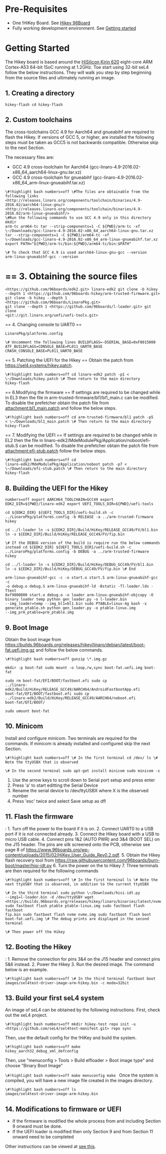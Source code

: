 # Pre-Requisites


- One !HiKey Board. See
        [Hikey 96Board](http://www.96boards.org/products/ce/hikey/)
- Fully working development environment. See
        [Getting started](https://wiki.sel4.systems/Getting%20started)

# Getting Started
 The Hikey board is based around the
[HiSilicon Kirin 620](https://github.com/96boards/documentation/blob/master/hikey/Hi6220V100_Multi-Mode_Application_Processor_Function_Description.pdf) eight-core ARM Cortex-A53 64-bit !SoC running at 1.2GHz.
Toe start using 32-bit seL4 follow the below instructions. They will
walk you step by step beginning from the source files and ultimately
running an image.

## 1. Creating a directory
```\#!highlight bash numbers=off mkdir
hikey-flash cd hikey-flash
```

## 2. Custom toolchains
 The cross-toolchains GCC 4.9 for Aarch64 and
gnueabihf are required to flash the Hikey. If versions of GCC 5, or
higher, are installed the following steps must be taken as GCC5 is not
backwards compatible. Otherwise skip to the next Section.

The necessary files are:

- GCC 4.9 cross-toolchain for
      Aarch64 (gcc-linaro-4.9-2016.02-x86_64_aarch64-linux-gnu.tar.xz)
- GCC 4.9 cross-toolchain for
      gnueabihf (gcc-linaro-4.9-2016.02-x86_64_arm-linux-gnueabihf.tar.xz)
```
\#!highlight bash numbers=off \#The files are obtainable from the
following links
<http://releases.linaro.org/components/toolchain/binaries/4.9-2016.02/aarch64-linux-gnu/>
<http://releases.linaro.org/components/toolchain/binaries/4.9-2016.02/arm-linux-gnueabihf/>
\#Run the following commands to use GCC 4.9 only in this directory mkdir
arm-tc arm64-tc tar --strip-components=1 -C ${PWD}/arm-tc -xf
\~/Downloads/gcc-linaro-4.9-2016.02-x86_64_aarch64-linux-gnu.tar.xz
tar --strip-components=1 -C ${PWD}/arm64-tc -xf
\~/Downloads/gcc-linaro-4.9-2016.02-x86_64_arm-linux-gnueabihf.tar.xz
export PATH="${PWD}/arm-tc/bin:${PWD}/arm64-tc/bin:$PATH"

\# To check that GCC 4.9 is used aarch64-linux-gnu-gcc --version
arm-linux-gnueabihf-gcc --version
```
== 3. Obtaining the source files
==
```\#!highlight bash numbers=off git clone -b hikey --depth 1
<https://github.com/96boards/edk2.git> linaro-edk2 git clone -b hikey
--depth 1 <https://github.com/96boards-hikey/arm-trusted-firmware.git>
git clone -b hikey --depth 1 <https://github.com/96boards/LinaroPkg.git>
git clone --depth 1 <https://github.com/96boards/l-loader.git> git clone
<git://git.linaro.org/uefi/uefi-tools.git>
```
== 4. Changing console to
UART0 ==
```\#!highlight bash numbers=off gedit
LinaroPkg/platforms.config

\# Uncomment the following lines BUILDFLAGS=-DSERIAL_BASE=0xF8015000
ATF_BUILDFLAGS=CONSOLE_BASE=PL011_UART0_BASE
CRASH_CONSOLE_BASE=PL011_UART0_BASE
```
== 5. Patching the UEFI for
the Hikey == Obtain the patch from <https://sel4.systems/hikey.patch>.
```
\#!highlight bash numbers=off cd linaro-edk2 patch -p1 <
\~/Downloads/hikey.patch \# Then return to the main directory
hikey-flash
```
== 6.Modifying the firmware == If settings are required
to be changed while in EL3 then the file in
arm-trusted-firmware/bl1/bl1_main.c can be modified. To disable the
prefetcher obtain the patch file from
[<attachment:bl1_main.patch>](../<attachment:bl1_main.patch>) and follow the below steps.
```
\#!highlight bash numbers=off cd arm-trusted-firmware/bl1 patch -p5
< \~/Downloads/bl1_main.patch \# Then return to the main directory
hikey-flash
```
== 7. Modifying the UEFI == If settings are required to
be changed while in EL2 then the file in
linaro-edk2/MdeModulePkg/Application/noboot/efi-stub.S can be modified.
To disable the prefetcher obtain the patch file from
[<attachment:efi-stub.patch>](../<attachment:efi-stub.patch>) follow the below steps.
```
\#!highlight bash numbers=off cd
linaro-edk2/MdeModulePkg/Application/noboot patch -p7 <
\~/Downloads/efi-stub.patch \# Then return to the main directory
hikey-flash
```

## 8. Building the UEFI for the Hikey
```\#!highlight bash
numbers=off export AARCH64_TOOLCHAIN=GCC49 export
EDK2_DIR=${PWD}/linaro-edk2 export UEFI_TOOLS_DIR=${PWD}/uefi-tools

cd ${EDK2_DIR} ${UEFI_TOOLS_DIR}/uefi-build.sh -c
../LinaroPkg/platforms.config -b RELEASE -a ../arm-trusted-firmware
hikey

cd ../l-loader ln -s ${EDK2_DIR}/Build/HiKey/RELEASE_GCC49/FV/bl1.bin
ln -s ${EDK2_DIR}/Build/HiKey/RELEASE_GCC49/FV/fip.bin

\# If the DEBUG version of the build is require run the below commands
instead cd ${EDK2_DIR} ${UEFI_TOOLS_DIR}/uefi-build.sh -c
../LinaroPkg/platforms.config -b DEBUG -a ../arm-trusted-firmware hikey

cd ../l-loader ln -s ${EDK2_DIR}/Build/HiKey/DEBUG_GCC49/FV/bl1.bin
ln -s ${EDK2_DIR}/Build/HiKey/DEBUG_GCC49/FV/fip.bin \# End

arm-linux-gnueabihf-gcc -c -o start.o start.S arm-linux-gnueabihf-gcc -c
-o debug.o debug.S arm-linux-gnueabihf-ld -Bstatic -Tl-loader.lds -Ttext
0xf9800800 start.o debug.o -o loader arm-linux-gnueabihf-objcopy -O
binary loader temp python gen_loader.py -o l-loader.bin
--img_loader=temp --img_bl1=bl1.bin sudo PTABLE=linux-4g bash -x
generate_ptable.sh python gen_loader.py -o ptable-linux.img
--img_prm_ptable=prm_ptable.img
```

## 9. Boot Image
 Obtain the boot image from
<https://builds.96boards.org/releases/hikey/linaro/debian/latest/boot-fat.uefi.img.gz>
and follow the below commands.
```
\#!highlight bash numbers=off gunzip \*.img.gz

mkdir -p boot-fat sudo mount -o loop,rw,sync boot-fat.uefi.img boot-fat

sudo rm boot-fat/EFI/BOOT/fastboot.efi sudo cp
../linaro-edk2/Build/HiKey/RELEASE_GCC49/AARCH64/AndroidFastbootApp.efi
boot-fat/EFI/BOOT/fastboot.efi sudo cp
../linaro-edk2/Build/HiKey/RELEASE_GCC49/AARCH64/noboot.efi
boot-fat/EFI/BOOT/

sudo umount boot-fat
```

## 10. Minicom
 Install and configure minicom. Two terminals are
required for the commands. If minicom is already installed and
configured skip the next Section.
```
\#!highlight bash numbers=off \# In the first terminal cd /dev/ ls \#
Note the ttyUSBX that is observed

\# In the second terminal sudo apt-get install minicom sudo minicom -s
```

  1.  Use the arrow keys to scroll down to Serial port setup and press
      enter
  2.  Press 'a' to start editting the Serial Device
  3.  Rename the serial device to /dev/ttyUSBX where X is the observed
      number
  4.  Press 'esc' twice and select Save setup as dfl

## 11. Flash the firmware


:   1.  Turn off the power to the board if it is on.
    2.  Connect UART0 to a USB port if it is not connected already.
    3.  Connect the Hikey board with a USB to micro USB cable.
    4.  Connect pins 1&2 (AUTO PWR) and 3&4 (BOOT SEL) on the
        J15 header. The pins are silk screened onto the PCB, otherwise
        see page 8 of
        <https://www.96boards.org/wp-content/uploads/2015/02/HiKey_User_Guide_Rev0.2.pdf>.
    5.  Obtain the Hikey flash recovery tool from
        <https://raw.githubusercontent.com/96boards/burn-boot/master/hisi-idt.py>
    6.  Turn the power on the to Hikey
    7.  Three terminals are then required for the following commands
```
\#!highlight bash numbers=off \# In the first terminal ls \# Note the
next ttyUSBY that is observed, in addition to the current ttyUSBX

\# In the third terminal sudo python \~/Downloads/hisi-idt.py
--img1=l-loader.bin -d /dev/ttyUSBY wget
<https://builds.96boards.org/releases/hikey/linaro/binaries/latest/nvme.img>
sudo fastboot flash ptable ptable-linux.img sudo fastboot flash fastboot
fip.bin sudo fastboot flash nvme nvme.img sudo fastboot flash boot
boot-fat.uefi.img \# The debug prints are displayed in the second
terminal

\# Then power off the Hikey
```

## 12. Booting the Hikey


:   1.  Remove the connection for pins 3&4 on the J15 header and connect
        pins 5&6 instead.
    2.  Power the Hikey
    3.  Run the desired image. The command below is an example.
```
\#!highlight bash numbers=off \# In the third terminal fastboot boot
images/sel4test-driver-image-arm-hikey.bin -c mode=32bit
```

## 13. Build your first seL4 system
 An image of seL4 can be obtained
by the following instructions. First, check out the seL4 project.
```
\#!highlight bash numbers=off mkdir hikey-test repo init -u
<https://github.com/seL4/sel4test-manifest.git> repo sync
```

Then, use the default config for the !HiKey and build the system.
```
\#!highlight bash numbers=off make
hikey_aarch32_debug_xml_defconfig
```
Then, use "menuconfig >
Tools > Build elfloader > Boot image type" and choose "Binary Boot
Image"

`\#!highlight bash numbers=off make menuconfig make ` Once the
system is compiled, you will have a new image file created in the images
directory.
```
\#!highlight bash numbers=off ls
images/sel4test-driver-image-arm-hikey.bin
```

## 14. Modifications to firmware or UEFI


- If the firmware is modified the whole process from and including
      Section 9 onward must be done.
- If the UEFI loader is modified then only Section 9 and from
      Section 11 onward need to be completed

Other instructions can be viewed at
[see this](https://github.com/96boards/documentation/wiki/HiKeyUEFI#run-fastboot-from-uefi).
